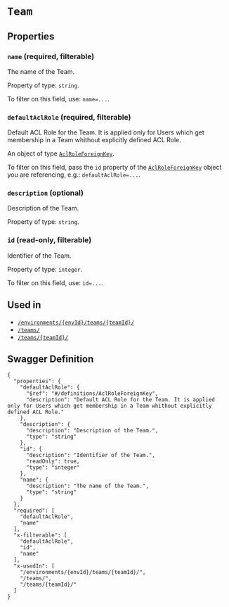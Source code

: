# `Team` #







## Properties ##

### `name` (required, filterable) ###

The name of the Team.


Property of type: `string`.


To filter on this field, use: `name=...`.


### `defaultAclRole` (required, filterable) ###

Default ACL Role for the Team. It is applied only for Users which get membership in a Team whithout explicitly defined ACL Role.


An object of type [`AclRoleForeignKey`](./../definitions/AclRoleForeignKey.mkd).

To filter on this field, pass the `id` property of the [`AclRoleForeignKey`](./../definitions/AclRoleForeignKey.mkd) object you are referencing,
e.g.: `defaultAclRole=...`.


### `description` (optional) ###

Description of the Team.


Property of type: `string`.




### `id` (read-only, filterable) ###

Identifier of the Team.


Property of type: `integer`.


To filter on this field, use: `id=...`.




## Used in ##

  + [`/environments/{envId}/teams/{teamId}/`](./../rest/api/v1beta0/account/environments/{envId}/teams/{teamId}/)
  + [`/teams/`](./../rest/api/v1beta0/account/teams/)
  + [`/teams/{teamId}/`](./../rest/api/v1beta0/account/teams/{teamId}/)

## Swagger Definition ##

    {
      "properties": {
        "defaultAclRole": {
          "$ref": "#/definitions/AclRoleForeignKey", 
          "description": "Default ACL Role for the Team. It is applied only for Users which get membership in a Team whithout explicitly defined ACL Role."
        }, 
        "description": {
          "description": "Description of the Team.", 
          "type": "string"
        }, 
        "id": {
          "description": "Identifier of the Team.", 
          "readOnly": true, 
          "type": "integer"
        }, 
        "name": {
          "description": "The name of the Team.", 
          "type": "string"
        }
      }, 
      "required": [
        "defaultAclRole", 
        "name"
      ], 
      "x-filterable": [
        "defaultAclRole", 
        "id", 
        "name"
      ], 
      "x-usedIn": [
        "/environments/{envId}/teams/{teamId}/", 
        "/teams/", 
        "/teams/{teamId}/"
      ]
    }
